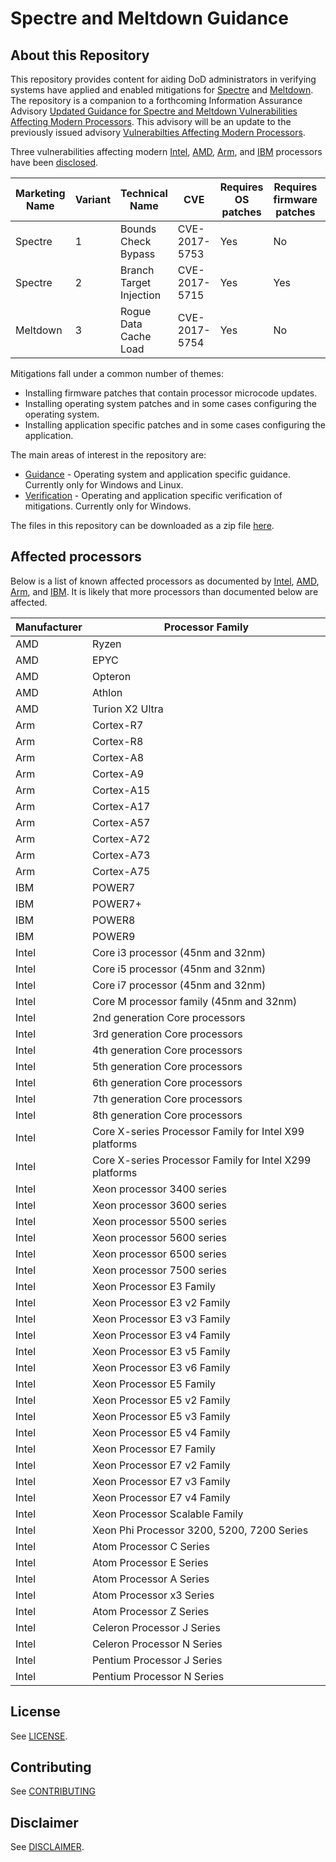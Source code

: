 # Spectre and Meltdown Guidance

## About this Repository
This repository provides content for aiding DoD administrators in verifying systems have applied and enabled mitigations for [Spectre](https://spectreattack.com/) and [Meltdown](https://meltdownattack.com/). The repository is a companion to a forthcoming Information Assurance Advisory [Updated Guidance for Spectre and Meltdown Vulnerabilities Affecting Modern Processors](https://www.iad.gov/iad/library/ia-advisories-alerts/updated-guidance-for-spectre-and-meltdown-vulnerabilities-affecting-modern-processors.cfm). This advisory will be an update to the previously issued advisory [Vulnerabilties Affecting Modern Processors](https://www.iad.gov/iad/library/ia-advisories-alerts/vulnerabilities_affecting_modern_processors.cfm).

Three vulnerabilities affecting modern [Intel](https://security-center.intel.com/advisory.aspx?intelid=INTEL-SA-00088&languageid=en-fr), [AMD](https://www.amd.com/en/corporate/speculative-execution), [Arm](https://developer.arm.com/support/security-update), and [IBM](https://www.ibm.com/blogs/psirt/potential-impact-processors-power-family/) processors have been [disclosed](https://googleprojectzero.blogspot.com/2018/01/reading-privileged-memory-with-side.html).

| Marketing Name | Variant | Technical Name | CVE | Requires OS patches | Requires firmware patches | Requires application patches | Requires configuration changes |
| --- | --- | --- | --- | --- | --- | --- | --- |
| Spectre | 1 | Bounds Check Bypass | CVE-2017-5753 | Yes | No | Yes | Yes, for some applications |
| Spectre | 2 | Branch Target Injection | CVE-2017-5715 | Yes | Yes |  No | Yes, for some operating systems | 
| Meltdown | 3 | Rogue Data Cache Load | CVE-2017-5754 | Yes | No | No | Yes, for some operating systems |

Mitigations fall under a common number of themes:
* Installing firmware patches that contain processor microcode updates.
* Installing operating system patches and in some cases configuring the operating system.
* Installing application specific patches and in some cases configuring the application.

The main areas of interest in the repository are:
* [Guidance](./guidance) - Operating system and application specific guidance. Currently only for Windows and Linux.
* [Verification](./verification) - Operating and application specific verification of mitigations. Currently only for Windows.

The files in this repository can be downloaded as a zip file [here](https://github.com/iadgov/Spectre-and-Meltdown-Guidance/archive/master.zip).

## Affected processors
Below is a list of known affected processors as documented by [Intel](https://security-center.intel.com/advisory.aspx?intelid=INTEL-SA-00088&languageid=en-fr), [AMD](https://www.amd.com/en/corporate/speculative-execution), [Arm](https://developer.arm.com/support/security-update), and [IBM](https://www.ibm.com/blogs/psirt/potential-impact-processors-power-family/). It is likely that more processors than documented below are affected.

| Manufacturer | Processor Family |
| --- | --- |
| AMD | Ryzen |
| AMD | EPYC |
| AMD | Opteron |
| AMD | Athlon |
| AMD | Turion X2 Ultra |
| Arm | Cortex-R7 |
| Arm | Cortex-R8 |
| Arm | Cortex-A8 |
| Arm | Cortex-A9 |
| Arm | Cortex-A15 |
| Arm | Cortex-A17 |
| Arm | Cortex-A57 |
| Arm | Cortex-A72 |
| Arm | Cortex-A73 |
| Arm | Cortex-A75 |
| IBM | POWER7 |
| IBM | POWER7+ |
| IBM | POWER8 |
| IBM | POWER9 |
| Intel | Core i3 processor (45nm and 32nm) |
| Intel | Core i5 processor (45nm and 32nm) |
| Intel | Core i7 processor (45nm and 32nm) |
| Intel | Core M processor family (45nm and 32nm) |
| Intel | 2nd generation Core processors |
| Intel | 3rd generation Core processors |
| Intel | 4th generation Core processors |
| Intel | 5th generation Core processors |
| Intel | 6th generation Core processors |
| Intel | 7th generation Core processors |
| Intel | 8th generation Core processors |
| Intel | Core X-series Processor Family for Intel X99 platforms |
| Intel | Core X-series Processor Family for Intel X299 platforms |
| Intel | Xeon processor 3400 series |
| Intel | Xeon processor 3600 series |
| Intel | Xeon processor 5500 series |
| Intel | Xeon processor 5600 series |
| Intel | Xeon processor 6500 series |
| Intel | Xeon processor 7500 series |
| Intel | Xeon Processor E3 Family |
| Intel | Xeon Processor E3 v2 Family |
| Intel | Xeon Processor E3 v3 Family |
| Intel | Xeon Processor E3 v4 Family |
| Intel | Xeon Processor E3 v5 Family |
| Intel | Xeon Processor E3 v6 Family |
| Intel | Xeon Processor E5 Family |
| Intel | Xeon Processor E5 v2 Family |
| Intel | Xeon Processor E5 v3 Family |
| Intel | Xeon Processor E5 v4 Family |
| Intel | Xeon Processor E7 Family |
| Intel | Xeon Processor E7 v2 Family |
| Intel | Xeon Processor E7 v3 Family |
| Intel | Xeon Processor E7 v4 Family |
| Intel | Xeon Processor Scalable Family |
| Intel | Xeon Phi Processor 3200, 5200, 7200 Series |
| Intel | Atom Processor C Series |
| Intel | Atom Processor E Series |
| Intel | Atom Processor A Series |
| Intel | Atom Processor x3 Series |
| Intel | Atom Processor Z Series |
| Intel | Celeron Processor J Series |
| Intel | Celeron Processor N Series |
| Intel | Pentium Processor J Series |
| Intel | Pentium Processor N Series |

## License
See [LICENSE](./LICENSE.md).

## Contributing
See [CONTRIBUTING](./CONTRIBUTING.md)

## Disclaimer
See [DISCLAIMER](./DISCLAIMER.md).

